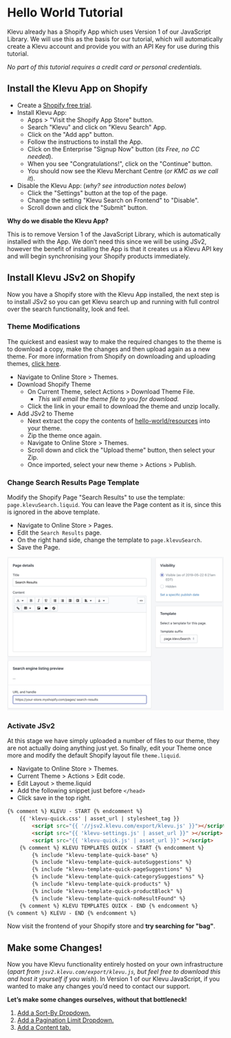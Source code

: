 # Hello World Tutorial

Klevu already has a Shopify App which uses Version 1 of our JavaScript Library.
We will use this as the basis for our tutorial, which will automatically create
a Klevu account and provide you with an API Key for use during this tutorial.

_No part of this tutorial requires a credit card or personal credentials._

## Install the Klevu App on Shopify

- Create a [Shopify free trial](https://www.shopify.com).
- Install Klevu App:
    - Apps > "Visit the Shopify App Store" button.
    - Search "Klevu" and click on "Klevu Search" App.
    - Click on the "Add app" button.
    - Follow the instructions to install the App.
    - Click on the Enterprise "Signup Now" button (_its Free, no CC needed_).
    - When you see "Congratulations!", click on the "Continue" button.
    - You should now see the Klevu Merchant Centre (_or KMC as we call it_).
- Disable the Klevu App: (_why? see introduction notes below_)
    - Click the "Settings" button at the top of the page.
    - Change the setting "Klevu Search on Frontend" to "Disable".
    - Scroll down and click the "Submit" button.

**Why do we disable the Klevu App?**

This is to remove Version 1 of the JavaScript Library,
which is automatically installed with the App.
We don’t need this since we will be using JSv2, however 
the benefit of installing the App is that it creates us a Klevu API key
and will begin synchronising your Shopify products immediately.

## Install Klevu JSv2 on Shopify

Now you have a Shopify store with the Klevu App installed,
the next step is to install JSv2 so you can get Klevu search up
and running with full control over the search functionality, look and feel.

### Theme Modifications

The quickest and easiest way to make the required changes to the theme is to download a copy,
make the changes and then upload again as a new theme. For more information from Shopify on downloading
and uploading themes, [click here](https://help.shopify.com/en/themes/customization/troubleshooting/upload-multiple-files).

- Navigate to Online Store > Themes.
- Download Shopify Theme
    - On Current Theme, select Actions > Download Theme File.
        - _This will email the theme file to you for download._
    - Click the link in your email to download the theme and unzip locally.
- Add JSv2 to Theme
    - Next extract the copy the contents of [hello-world/resources](/tutorial/shopify/hello-world/resources) into your theme.
    - Zip the theme once again.
    - Navigate to Online Store > Themes.
    - Scroll down and click the "Upload theme" button, then select your Zip.
    - Once imported, select your new theme > Actions > Publish.

### Change Search Results Page Template

Modify the Shopify Page "Search Results" to use the template: `page.klevuSearch.liquid`.
You can leave the Page content as it is, since this is ignored in the above template.

- Navigate to Online Store > Pages.
- Edit the `Search Results` page.
- On the right hand side, change the template to `page.klevuSearch`.
- Save the Page.

![Search Results Page](/tutorial/shopify/hello-world/images/search-results-page.jpg)

### Activate JSv2

At this stage we have simply uploaded a number of files to our theme,
they are not actually doing anything just yet. So finally, edit your Theme
once more and modify the default Shopify layout file `theme.liquid`.

- Navigate to Online Store > Themes.
- Current Theme > Actions > Edit code.
- Edit Layout > theme.liquid
- Add the following snippet just before `</head>`
- Click save in the top right.

```html
{% comment %} KLEVU - START {% endcomment %}
    {{ 'klevu-quick.css' | asset_url | stylesheet_tag }}
        <script src="{{ '//jsv2.klevu.com/export/klevu.js' }}"></script>
        <script src="{{ 'klevu-settings.js' | asset_url }}" ></script>
        <script src="{{ 'klevu-quick.js' | asset_url }}" ></script>
    {% comment %} KLEVU TEMPLATES QUICK - START {% endcomment %}
        {% include "klevu-template-quick-base" %}
        {% include "klevu-template-quick-autoSuggestions" %}
        {% include "klevu-template-quick-pageSuggestions" %}
        {% include "klevu-template-quick-categorySuggestions" %}
        {% include "klevu-template-quick-products" %}
        {% include "klevu-template-quick-productBlock" %}
        {% include "klevu-template-quick-noResultFound" %}
    {% comment %} KLEVU TEMPLATES QUICK - END {% endcomment %}
{% comment %} KLEVU - END {% endcomment %}
```

Now visit the frontend of your Shopify store and **try searching for "bag"**.

## Make some Changes!

Now you have Klevu functionality entirely hosted on your own infrastructure
(_apart from `jsv2.klevu.com/export/klevu.js`, but feel free to download this
and host it yourself if you wish_). In Version 1 of our Klevu JavaScript,
if you wanted to make any changes you’d need to contact our support.

**Let’s make some changes ourselves, without that bottleneck!**

1. [Add a Sort-By Dropdown.](/tutorial/shopify/sort)
1. [Add a Pagination Limit Dropdown.](/tutorial/shopify/limit)
1. [Add a Content tab.](/tutorial/shopify/tab-results)

